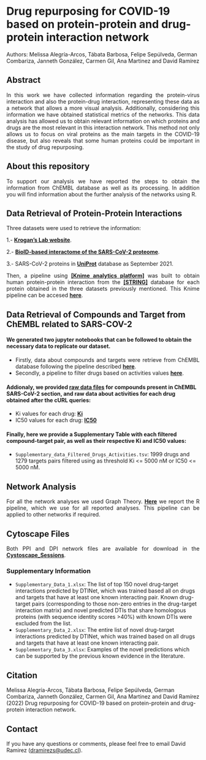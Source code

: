 # Drug repurposing for COVID-19 based on protein-protein and drug-protein interaction network

Authors: Melissa Alegría-Arcos, Tábata Barbosa, Felipe Sepúlveda, German Combariza, Janneth González, Carmen Gil, Ana Martinez and David Ramírez

## Abstract
<div align="justify">In this work we have collected information regarding the protein-virus interaction and also the protein-drug interaction, representing these data as a network that allows a more visual analysis. Additionally, considering this information we have obtained statistical metrics of the networks. This data analysis has allowed us to obtain relevant information on which proteins and drugs are the most relevant in this interaction network. This method not only allows us to focus on viral proteins as the main targets in the COVID-19 disease, but also reveals that some human proteins could be important in the study of drug repurposing.</div>
 

## About this repository
<div align="justify">To support our analysis we have reported the steps to obtain the information from ChEMBL database as well as its processing. In addition you will find information about the further analysis of the networks using R.</div>
 
 
 ## Data Retrieval of Protein-Protein Interactions

Three datasets were used to retrieve the information:
   
1.- <a href= "https://ppi.zoiclabs.io/#/" target="_blank"><b>Krogan’s Lab website</b></a>.
    
2.- <a href= "https://covid19interactome.org/" target="_blank"><b>BioID-based interactome of the SARS-CoV-2 proteome</b></a>.
    
3.-  SARS-CoV-2 proteins in <a href= "https://covid-19.uniprot.org" target="_blank"><b>UniProt</b></a> database as September 2021.
    
    
<div align="justify">Then, a pipeline using <a href= "https://www.knime.com" target="_blank"><b>[Knime analytics platform]</b></a> was built to obtain human protein-protein interaction from the <a href= "https://string-db.org/" target="_blank"><b>[STRING]</b></a> database for each protein obtained in the three datasets previously mentioned. This Knime pipeline can be accesed <a href="https://github.com/ramirezlab/COVID-protein-drug-network/blob/main/Files/STRING-interactions.knwf" target="_blank"><b>here</b></a>.</div>
 
 ## Data Retrieval of Compounds and Target from ChEMBL related to SARS-COV-2
 
 #### We generated two jupyter notebooks that can be followed to obtain the necessary data to replicate our dataset.

 + <div align="justify"> Firstly, data about compounds and targets were retrieve from ChEMBL database following the pipeline described <a href="https://github.com/ramirezlab/COVID-protein-drug-network/blob/main/ChEMBL_dataset/ChEMBL_compounds_targets.ipynb" target="_blank"><b>here</b></a>.</div>
 + <div align="justify"> Secondly, a pipeline to filter drugs based on activities values <a href="https://github.com/ramirezlab/COVID-protein-drug-network/blob/main/ChEMBL_dataset/Filtering_drugs.ipynb" target="_blank"><b>here</b></a>.</div>
 
 #### <div> Addionaly, we provided <a href="https://github.com/ramirezlab/COVID-protein-drug-network/blob/main/ChEMBL_dataset/chembl_covid_raw.csv" target="_blank"><b>raw data files</b></a> for compounds present in ChEMBL SARS-CoV-2 section, and raw data about activities for each drug obtained after the cURL queries: </div>
 
  + <div> Ki values for each drug: <a href="https://github.com/ramirezlab/COVID-protein-drug-network/blob/main/ChEMBL_dataset/data_Ki.csv" target="_blank"><b>Ki</b></a> </div>
  + <div> IC50 values for each drug: <a href="https://github.com/ramirezlab/COVID-protein-drug-network/blob/main/ChEMBL_dataset/data_IC50.csv" target="_blank"><b>IC50</b></a> </div>
  
 #### Finally, here we provide a Supplementary Table with each filtered compound-target pair, as well as their respective Ki and IC50 values: 
 
 - `Supplementary_data_Filtered_Drugs_Activities.tsv`: 1999 drugs and 1279 targets pairs filtered using as threshold Ki <= 5000 nM or IC50 <= 5000 nM.
 
 
 
## Network Analysis
 
<div align="justify">For all the network analyses we used Graph Theory.
<a href="https://github.com/ramirezlab/COVID-protein-drug-network/tree/main/R-NetworkAnalysis" target="_blank"><b>Here</b></a> we report the R pipeline, which we use for all reported analyses.  This pipeline can be applied to other networks if required.</div>

## Cytoscape Files
 
<div align="justify">Both PPI and DPI network files are available for download in the <a href="https://github.com/ramirezlab/COVID-protein-drug-network/tree/main/Cytoscape_Sessions" target="_blank"><b>Cystoscape_Sessions</b></a>.</div>
 
### Supplementary Information

- `Supplementary_Data_1.xlsx`:  The list of top 150 novel drug-target interactions predicted by DTINet, which was trained based all on drugs and targets that have at least one known interacting pair. Known drug-target pairs (corresponding to those non-zero entries in the drug-target interaction matrix) and novel predicted DTIs that share homologous proteins (with sequence identity scores >40%) with known DTIs were excluded from the list.
- `Supplementary_Data_2.xlsx`:  The entire list of novel drug-target interactions predicted by DTINet, which was trained based on all drugs and targets that have at least one known interacting pair.
- `Supplementary_Data_3.xlsx`:  Examples of the novel predictions which can be supported by the previous known evidence in the literature.

 
 ## Citation
 

Melissa Alegría-Arcos, Tábata Barbosa, Felipe Sepúlveda, German Combariza, Janneth González, Carmen Gil, Ana Martinez and David Ramírez
(2022) Drug repurposing for COVID-19 based on protein-protein and drug-protein interaction network.
     

## Contact

If you have any questions or comments, please feel free to email David Ramirez (dramirezs@udec.cl).
